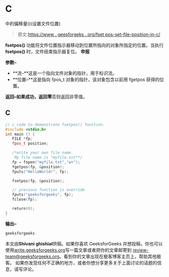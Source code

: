 # C

中的偏移量()(设置文件位置)

> 原文:[https://www . geesforgeks . org/fset pos-set-file-position-in-c/](https://www.geeksforgeeks.org/fsetpos-set-file-position-in-c/)

**fsetpos()** 功能将文件位置指示器移动到位置所指向的对象所指定的位置。当执行 **fsetpos()** 时，文件结束指示器复位。
**申报**

**参数–**

*   **流–**这是一个指向文件对象的指针，用于标识流。
*   **位置–**这是指向 fpos_t 对象的指针，该对象包含以前用 fgetpos 获得的位置。

**返回–**如果成功，返回**零**否则返回非零值。

## C

```cpp
// c code to demonstrate fsetpos() function.
#include <stdio.h>
int main () {
   FILE *fp;
   fpos_t position;

   /*write your own file name.
    My file name is "myfile.txt"*/
   fp = fopen("myfile.txt","w+");
   fgetpos(fp, &position);
   fputs("HelloWorld!", fp);

   fsetpos(fp, &position);

   // previous function is override
   fputs("geeksforgeeks", fp);
   fclose(fp);

   return(0);
}
```

**输出–**

```cpp
geeksforgeeks
```

本文由**Shivani ghishial**供稿。如果你喜欢 GeeksforGeeks 并想投稿，你也可以使用[write.geeksforgeeks.org](https://write.geeksforgeeks.org)写一篇文章或者把你的文章邮寄到 review-team@geeksforgeeks.org。看到你的文章出现在极客博客主页上，帮助其他极客。
如果你发现任何不正确的地方，或者你想分享更多关于上面讨论的话题的信息，请写评论。